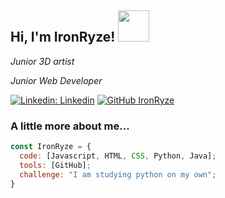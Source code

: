 <h2> Hi, I'm IronRyze! <img src="https://media.giphy.com/media/mGcNjsfWAjY5AEZNw6/giphy.gif" width="50"></h2>
<!--<img align='right' src="https://media.giphy.com/media/nm6266UyRc2EnfpAo8/giphy.gif" width="230">-->
<p><em>Junior 3D artist</em></p>
<p><em>Junior Web Developer</em></p>

[![Linkedin: Linkedin](https://img.shields.io/badge/-Linkedin-blue?style=flat-square&logo=Linkedin&logoColor=white&link=https://www.linkedin.com/in/jgarriguesfranco/)](https://www.linkedin.com/in/jgarriguesfranco/)
[![GitHub IronRyze](https://img.shields.io/github/followers/IronRyze?label=follow&style=social)](https://github.com/IronRyze)


### A little more about me...  

```javascript
const IronRyze = {
  code: [Javascript, HTML, CSS, Python, Java];
  tools: [GitHub];
  challenge: "I am studying python on my own";
}
```
